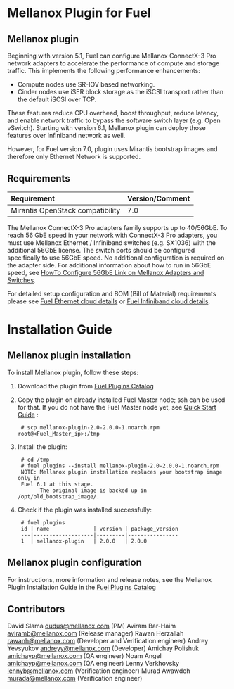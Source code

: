 Mellanox Plugin for Fuel
=======================

Mellanox plugin
--------------

Beginning with version 5.1, Fuel can configure Mellanox ConnectX-3 Pro network
adapters to accelerate the performance of compute and storage traffic.
This implements the following performance enhancements:
- Compute nodes use SR-IOV based networking.
- Cinder nodes use iSER block storage as the iSCSI transport rather than the
default iSCSI over TCP.

These features reduce CPU overhead, boost throughput, reduce latency, and
enable network traffic to bypass the software switch layer (e.g. Open vSwitch).
Starting with version 6.1, Mellanox plugin can deploy those features over
Infiniband network as well.

However, for Fuel version 7.0, plugin uses Mirantis bootstrap images and
therefore only Ethernet Network is supported.

Requirements
------------

| Requirement                      | Version/Comment |
|:---------------------------------|:----------------|
| Mirantis OpenStack compatibility | 7.0             |

The Mellanox ConnectX-3 Pro adapters family supports up to 40/56GbE.
To reach 56 GbE speed in your network with ConnectX-3 Pro adapters, you must
use Mellanox Ethernet / Infiniband switches (e.g. SX1036) with the additional
56GbE license. The switch ports should be configured specifically to use 56GbE
speed. No additional configuration is required on the adapter side.
For additional information about how to run in 56GbE speed, see [HowTo
Configure 56GbE Link on Mellanox Adapters and Switches](http://community.mellanox.com/docs/DOC-1460).

For detailed setup configuration and BOM (Bill of Material) requirements please see
[Fuel Ethernet cloud details](https://community.mellanox.com/docs/DOC-1474) or
[Fuel Infiniband cloud details](https://community.mellanox.com/docs/DOC-2036).

Installation Guide
==================

Mellanox plugin installation
---------------------------

To install Mellanox plugin, follow these steps:

1. Download the plugin from
    [Fuel Plugins Catalog](https://software.mirantis.com/fuel-plugins)

2. Copy the plugin on already installed Fuel Master node; ssh can be used for
    that. If you do not have the Fuel Master node yet, see
    [Quick Start Guide](https://software.mirantis.com/quick-start/) :

        # scp mellanox-plugin-2.0-2.0.0-1.noarch.rpm root@<Fuel_Master_ip>:/tmp

3. Install the plugin:

        # cd /tmp
        # fuel plugins --install mellanox-plugin-2.0-2.0.0-1.noarch.rpm
        NOTE: Mellanox plugin installation replaces your bootstrap image only in 
        Fuel 6.1 at this stage.
              The original image is backed up in /opt/old_bootstrap_image/.

4. Check if the plugin was installed successfully:

        # fuel plugins
        id | name              | version | package_version
        ---|-------------------|---------|----------------
        1  | mellanox-plugin   | 2.0.0   | 2.0.0

Mellanox plugin configuration
----------------------------

For instructions, more information and release notes, see the Mellanox Plugin Installation Guide
in the
[Fuel Plugins Catalog](https://www.mirantis.com/products/openstack-drivers-and-plugins/fuel-plugins/)

Contributors
------------

David Slama <dudus@mellanox.com> (PM)
Aviram Bar-Haim <aviramb@mellanox.com> (Release manager)
Rawan Herzallah <rawanh@mellanox.com> (Developer and Verification engineer)
Andrey Yevsyukov <andreyy@mellanox.com> (Developer)
Amichay Polishuk <amichayp@mellanox.com> (QA engineer)
Noam Angel <amichayp@mellanox.com> (QA engineer)
Lenny Verkhovsky <lennyb@mellanox.com> (Verification engineer)
Murad Awawdeh <murada@mellanox.com> (Verification engineer)
